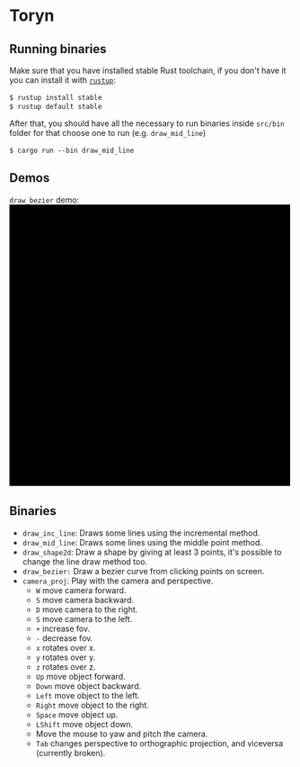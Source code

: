 # Toryn

## Running binaries

Make sure that you have installed stable Rust toolchain, if you don't have it you
can install it with [`rustup`](https://rustup.rs/): 

```
$ rustup install stable
$ rustup default stable
```

After that, you should have all the necessary to run binaries inside `src/bin` folder
for that choose one to run (e.g. `draw_mid_line`) 

```
$ cargo run --bin draw_mid_line
```

## Demos 

`draw_bezier` demo:
![Bezier](demo/bezier.gif)


## Binaries 

- `draw_inc_line`: Draws some lines using the incremental method.
- `draw_mid_line`: Draws some lines using the middle point method.
- `draw_shape2d`: Draw a shape by giving at least 3 points, it's possible to change the line draw method too.
- `draw_bezier:` Draw a bezier curve from clicking points on screen.
- `camera_proj`: Play with the camera and perspective.
    - `W` move camera forward.
    - `S` move camera backward.
    - `D` move camera to the right.
    - `S` move camera to the left.
    - `+` increase fov.
    - `-` decrease fov.
    - `x` rotates over x.
    - `y` rotates over y.
    - `z` rotates over z.
    - `Up` move object forward.
    - `Down` move object backward.
    - `Left` move object to the left.
    - `Right` move object to the right.
    - `Space` move object up.
    - `LShift` move object down.
    - Move the mouse to yaw and pitch the camera.
    - `Tab` changes perspective to orthographic projection, and viceversa (currently broken).